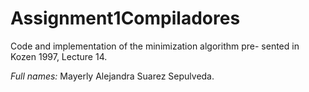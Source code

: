 # Assignment1Compiladores
Code and implementation of the minimization algorithm pre- sented in Kozen 1997, Lecture 14.

*Full names:*
Mayerly Alejandra Suarez Sepulveda.

